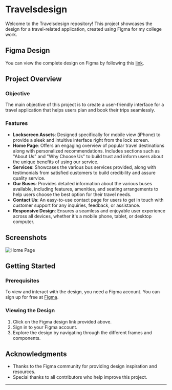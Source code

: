 # Travelsdesign

Welcome to the Travelsdesign repository! This project showcases the design for a travel-related application, created using Figma for my college work.

## Figma Design

You can view the complete design on Figma by following this [link](https://www.figma.com/file/GBe8XbRGcV2AkqCRwBwMxE/MD-Travels?type=design&node-id=0%3A1&mode=design&t=Kw3BvtNmr7lgrfJq-1).

## Project Overview

### Objective
The main objective of this project is to create a user-friendly interface for a travel application that helps users plan and book their trips seamlessly.

### Features
- **Lockscreen Assets**: Designed specifically for mobile view (iPhone) to provide a sleek and intuitive interface right from the lock screen.
- **Home Page**: Offers an engaging overview of popular travel destinations along with personalized recommendations. Includes sections such as "About Us" and "Why Choose Us" to build trust and inform users about     the unique benefits of using our service.
- **Services**: Showcases the various bus services provided, along with testimonials from satisfied customers to build credibility and assure quality service.
- **Our Buses**: Provides detailed information about the various buses available, including features, amenities, and seating arrangements to help users choose the best option for their travel needs.
- **Contact Us**: An easy-to-use contact page for users to get in touch with customer support for any inquiries, feedback, or assistance.
- **Responsive Design**: Ensures a seamless and enjoyable user experience across all devices, whether it's a mobile phone, tablet, or desktop computer.

## Screenshots

![Home Page](link-to-homepage-screenshot)


## Getting Started

### Prerequisites
To view and interact with the design, you need a Figma account. You can sign up for free at [Figma](https://www.figma.com/).

### Viewing the Design
1. Click on the Figma design link provided above.
2. Sign in to your Figma account.
3. Explore the design by navigating through the different frames and components.

## Acknowledgments

- Thanks to the Figma community for providing design inspiration and resources.
- Special thanks to all contributors who help improve this project.

---

